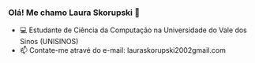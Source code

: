 ### Olá! Me chamo Laura Skorupski 👋


- 💻 Estudante de Ciência da Computação na Universidade do Vale dos Sinos (UNISINOS)
- 📫 Contate-me atravé do e-mail: lauraskorupski2002gmail.com
